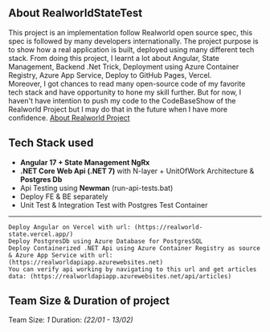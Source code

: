 ## About RealworldStateTest

This project is an implementation follow Realworld open source spec, this spec is followed by many developers internationally. The project purpose is to show how a real application is built, deployed using many different tech stack. From doing this project, I learnt a lot about Angular, State Management, Backend .Net Trick, Deployment using Azure Container Registry, Azure App Service, Deploy to GitHub Pages, Vercel.\
Moreover, I got chances to read many open-source code of my favorite tech stack and have opportunity to hone my skill further. But for now, I haven't have intention to push my code to the CodeBaseShow of the Realworld Project but I may do that in the future when I have more confidence.
[About Realworld Project](https://realworld-docs.netlify.app/)

## Tech Stack used 

* **Angular 17 + State Management NgRx**
* **.NET Core Web Api (.NET 7)** with N-layer + UnitOfWork Architecture & **Postgres Db**
* Api Testing using **Newman** (run-api-tests.bat)
* Deploy FE & BE separately
* Unit Test & Integration Test with Postgres Test Container
---

```
Deploy Angular on Vercel with url: (https://realworld-state.vercel.app/)
Deploy PostgresDb using Azure Database for PostgresSQL
Deploy Containerized .NET Api using Azure Container Registry as source & Azure App Service with url: (https://realworldapiapp.azurewebsites.net)
You can verify api working by navigating to this url and get articles data: (https://realworldapiapp.azurewebsites.net/api/articles)
```

## Team Size & Duration of project
Team Size: *1*
Duration: *(22/01 - 13/02)*